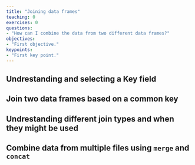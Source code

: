 ```yaml
---
title: "Joining data frames"
teaching: 0
exercises: 0
questions:
- "How can I combine the data from two different data frames?"
objectives:
- "First objective."
keypoints:
- "First key point."
---
```


## Undrestanding and selecting a Key field

## Join two data frames based on a common key

## Undrestanding different join types and when they might be used

## Combine data from multiple files using `merge` and `concat`
